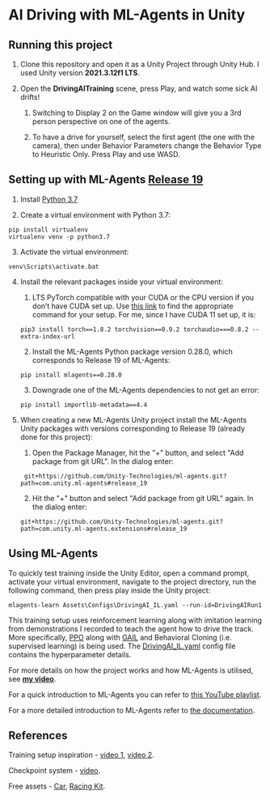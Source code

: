 # AI Driving with ML-Agents in Unity

## Running this project

1. Clone this repository and open it as a Unity Project through Unity Hub. I used Unity version **2021.3.12f1 LTS**.


2. Open the **DrivingAITraining** scene, press Play, and watch some sick AI drifts! 

    1. Switching to Display 2 on the Game window will give you a 3rd person perspective on one of the agents.

    2. To have a drive for yourself, select the first agent (the one with the camera), then under Behavior 
    Parameters change the Behavior Type to Heuristic Only. Press Play and use WASD.


## Setting up with ML-Agents [Release 19](https://github.com/Unity-Technologies/ml-agents/releases/tag/release_19)

1. Install [Python 3.7](https://www.python.org/downloads/release/python-379/)


2. Create a virtual environment with Python 3.7:
```console
pip install virtualenv
virtualenv venv -p python3.7
```


3. Activate the virtual environment:
```console
venv\Scripts\activate.bat
```


4. Install the relevant packages inside your virtual environment:

    1. LTS PyTorch compatible with your CUDA or the CPU version if you don’t have CUDA set up. Use 
    [this link](https://pytorch.org/get-started/locally/) to find the appropriate command for your setup.
    For me, since I have CUDA 11 set up, it is:
    ```console
    pip3 install torch==1.8.2 torchvision==0.9.2 torchaudio===0.8.2 --extra-index-url 
    ```
    2. Install the ML-Agents Python package version 0.28.0, which corresponds to Release 19 of ML-Agents:
    ```console
    pip install mlagents==0.28.0
    ```
    3. Downgrade one of the ML-Agents dependencies to not get an error:
    ```console
    pip install importlib-metadata==4.4
    ```

5. When creating a new ML-Agents Unity project install the ML-Agents Unity packages with versions corresponding to 
   Release 19 (already done for this project):
   1. Open the Package Manager, hit the "+" button, and select "Add package from git URL". In the dialog enter:
   ```console
    git+https://github.com/Unity-Technologies/ml-agents.git?path=com.unity.ml-agents#release_19
    ```
   2. Hit the "+" button and select "Add package from git URL" again. In the dialog enter:
   ```console
   git+https://github.com/Unity-Technologies/ml-agents.git?path=com.unity.ml-agents.extensions#release_19
    ```

## Using ML-Agents

To quickly test training inside the Unity Editor, open a command prompt, activate your virtual 
environment, navigate to the project directory, run the following command, then press play inside the Unity project:
```console
mlagents-learn Assets\Configs\DrivingAI_IL.yaml --run-id=DrivingAIRun1
```
This training setup uses reinforcement learning along with imitation learning from demonstrations I recorded to teach 
the agent how to drive the track. More specifically, [PPO](https://openai.com/blog/openai-baselines-ppo/) along with 
[GAIL](https://arxiv.org/abs/1606.03476) and Behavioral Cloning (i.e. supervised learning) is being used. 
The [DrivingAI_IL.yaml](Assets/Configs/DrivingAI_IL.yaml) config file contains the hyperparameter details.

For more details on how the project works and how ML-Agents is utilised, see **[my video](https://drive.google.com/file/d/1YveILeV5rLUFey9_JCqVJuBEGXI79Aa_/view?usp=share_link)**.

For a quick introduction to ML-Agents you can refer to [this YouTube playlist](https://www.youtube.com/watch?v=zPFU30tbyKs&list=PLzDRvYVwl53vehwiN_odYJkPBzcqFw110).

For a more detailed introduction to ML-Agents refer to [the documentation](https://github.com/Unity-Technologies/ml-agents/tree/release_19_docs/docs).


## References

Training setup inspiration - [video 1](https://youtu.be/2X5m_nDBvS4), [video 2](https://youtu.be/n5rY9ffqryU).

Checkpoint system - [video](https://youtu.be/IOYNg6v9sfc).

Free assets - [Car](https://assetstore.unity.com/packages/tools/physics/prometeo-car-controller-209444), 
[Racing Kit](https://www.kenney.nl/assets/racing-kit).
